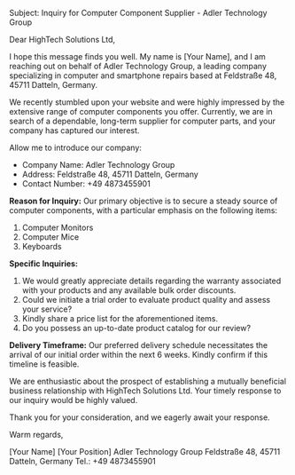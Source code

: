 Subject: Inquiry for Computer Component Supplier - Adler Technology Group

Dear HighTech Solutions Ltd,

I hope this message finds you well. My name is [Your Name], and I am reaching out on behalf of Adler Technology Group, a leading company specializing in computer and smartphone repairs based at Feldstraße 48, 45711 Datteln, Germany.

We recently stumbled upon your website and were highly impressed by the extensive range of computer components you offer. Currently, we are in search of a dependable, long-term supplier for computer parts, and your company has captured our interest.

Allow me to introduce our company:

- Company Name: Adler Technology Group
- Address: Feldstraße 48, 45711 Datteln, Germany
- Contact Number: +49 4873455901

**Reason for Inquiry:** Our primary objective is to secure a steady source of computer components, with a particular emphasis on the following items:

1. Computer Monitors
2. Computer Mice
3. Keyboards

**Specific Inquiries:**

1. We would greatly appreciate details regarding the warranty associated with your products and any available bulk order discounts.
2. Could we initiate a trial order to evaluate product quality and assess your service?
3. Kindly share a price list for the aforementioned items.
4. Do you possess an up-to-date product catalog for our review?

**Delivery Timeframe:** Our preferred delivery schedule necessitates the arrival of our initial order within the next 6 weeks. Kindly confirm if this timeline is feasible.

We are enthusiastic about the prospect of establishing a mutually beneficial business relationship with HighTech Solutions Ltd. Your timely response to our inquiry would be highly valued.

Thank you for your consideration, and we eagerly await your response.

Warm regards,

[Your Name] [Your Position] Adler Technology Group Feldstraße 48, 45711 Datteln, Germany Tel.: +49 4873455901
